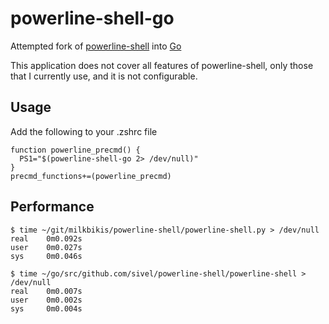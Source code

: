 # powerline-shell-go

Attempted fork of [powerline-shell](https://github.com/milkbikis/powerline-shell) into [Go](http://golang.org/)

This application does not cover all features of powerline-shell, only those that I currently use, and it is not configurable.

## Usage

Add the following to your .zshrc file

    function powerline_precmd() {
      PS1="$(powerline-shell-go 2> /dev/null)"
    }
    precmd_functions+=(powerline_precmd)

## Performance

```
$ time ~/git/milkbikis/powerline-shell/powerline-shell.py > /dev/null
real    0m0.092s
user    0m0.027s
sys     0m0.046s
```

```
$ time ~/go/src/github.com/sivel/powerline-shell/powerline-shell > /dev/null
real    0m0.007s
user    0m0.002s
sys     0m0.004s
```
